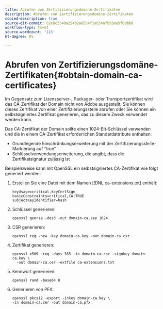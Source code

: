 ```yaml
---
title: Abrufen von Zertifizierungsdomäne-Zertifikaten
description: Abrufen von Zertifizierungsdomäne-Zertifikaten
copied-description: true
source-git-commit: 02ebc3548a254b2a6554f1ab34afbb3ea5f09bb8
workflow-type: tm+mt
source-wordcount: '115'
ht-degree: 0%

---
```


# Abrufen von Zertifizierungsdomäne-Zertifikaten{#obtain-domain-ca-certificates}

Im Gegensatz zum Lizenzserver-, Packager- oder Transportzertifikat wird das CA-Zertifikat der Domain nicht von Adobe ausgestellt. Sie können dieses Zertifikat von einer Zertifizierungsstelle abrufen oder Sie können ein selbstsigniertes Zertifikat generieren, das zu diesem Zweck verwendet werden kann.

Das CA-Zertifikat der Domain sollte einen 1024-Bit-Schlüssel verwenden und die in einem CA-Zertifikat erforderlichen Standardattribute enthalten:

* Grundlegende Einschränkungserweiterung mit der Zertifizierungsstelle-Markierung auf &quot;true&quot;
* Schlüsselverwendungserweiterung, die angibt, dass die Zertifikatsignatur zulässig ist

Beispielsweise kann mit OpenSSL ein selbstsigniertes CA-Zertifikat wie folgt generiert werden:

1. Erstellen Sie eine Datei mit dem Namen [!DNL ca-extensions.txt] enthält:

   ```
   keyUsage=critical,keyCertSign  
   basicConstraints=critical,CA:TRUE  
   subjectKeyIdentifier=hash 
   ```

1. Schlüssel generieren:

   ```
   openssl genrsa -des3 -out domain-ca.key 1024 
   ```

1. CSR generieren:

   ```
   openssl req -new -key domain-ca.key -out domain-ca.csr 
   ```

1. Zertifikat generieren:

   ```
   openssl x509 -req -days 365 -in domain-ca.csr -signkey domain-ca.key \ 
     -out domain-ca.cer -extfile ca-extensions.txt 
   ```

1. Kennwort generieren:

   ```
   openssl rand -base64 8 
   ```

1. Generieren von PFX:

   ```
   openssl pkcs12 -export -inkey domain-ca.key \ 
   -in domain-ca.cer -out domain-ca.pfx
   ```
